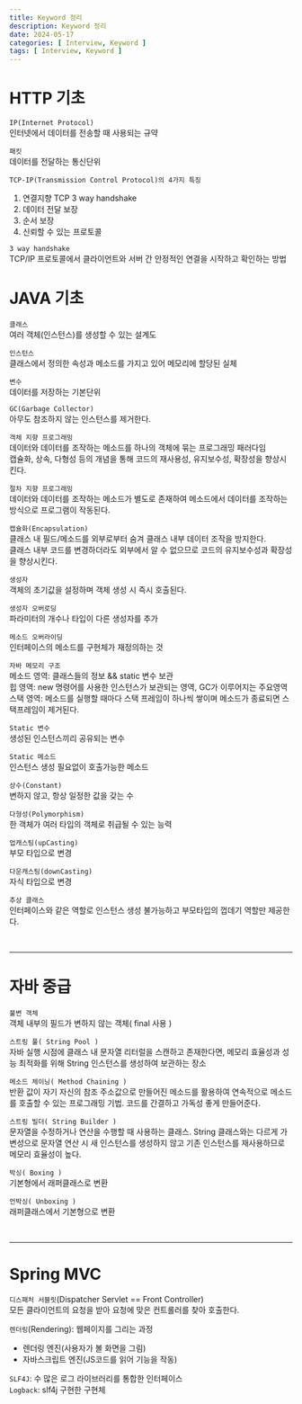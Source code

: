 ```yaml
---
title: Keyword 정리
description: Keyword 정리
date: 2024-05-17
categories: [ Interview, Keyword ]
tags: [ Interview, Keyword ]
---
```


# HTTP 기초

```IP(Internet Protocol)```  
인터넷에서 데이터를 전송할 때 사용되는 규약  
  
```패킷```  
데이터를 전달하는 통신단위  
  
```TCP-IP(Transmission Control Protocol)의 4가지 특징```  
1. 연결지향 TCP 3 way handshake
2. 데이터 전달 보장
3. 순서 보장
4. 신뢰할 수 있는 프로토콜  
  
```3 way handshake```  
TCP/IP 프로토콜에서 클라이언트와 서버 간 안정적인 연결을 시작하고 확인하는 방법  
  




# JAVA 기초

```클래스```  
여러 객체(인스턴스)를 생성할 수 있는 설계도  
  
```인스턴스```  
클래스에서 정의한 속성과 메소드를 가지고 있어 메모리에 할당된 실체  
  
```변수```  
데이터를 저장하는 기본단위  
  
```GC(Garbage Collector)```  
아무도 참조하지 않는 인스턴스를 제거한다.  
  
```객체 지향 프로그래밍```  
데이터와 데이터를 조작하는 메소드를 하나의 객체에 묶는 프로그래밍 패러다임  
캡슐화, 상속, 다형성 등의 개념을 통해 코드의 재사용성, 유지보수성, 확장성을 향상시킨다.   
  
```절차 지향 프로그래밍```  
데이터와 데이터를 조작하는 메소드가 별도로 존재하여 메소드에서 데이터를 조작하는 방식으로 프로그램이 작동된다.   
  
```캡슐화(Encapsulation)```  
클래스 내 필드/메소드를 외부로부터 숨겨 클래스 내부 데이터 조작을 방지한다.   
클래스 내부 코드를 변경하더라도 외부에서 알 수 없으므로 코드의 유지보수성과 확장성을 향상시킨다.   
  
```생성자```  
객체의 초기값을 설정하며 객체 생성 시 즉시 호출된다.  
  
```생성자 오버로딩```  
파라미터의 개수나 타입이 다른 생성자를 추가  
  
```메소드 오버라이딩```  
인터페이스의 메소드를 구현체가 재정의하는 것  
  
```자바 메모리 구조```  
메소드 영역: 클래스들의 정보 && static 변수 보관  
힙 영역: new 명령어를 사용한 인스턴스가 보관되는 영역, GC가 이루어지는 주요영역  
스택 영역: 메소드를 실행할 때마다 스택 프레임이 하나씩 쌓이며 메소드가 종료되면 스택프레임이 제거된다.   
  
```Static 변수```  
생성된 인스턴스끼리 공유되는 변수  
  
```Static 메소드```  
인스턴스 생성 필요없이 호출가능한 메소드  
  
```상수(Constant)```  
변하지 않고, 항상 일정한 값을 갖는 수  
  
```다형성(Polymorphism)```  
한 객체가 여러 타입의 객체로 취급될 수 있는 능력  
  
```업캐스팅(upCasting)```  
부모 타입으로 변경  
  
```다운캐스팅(downCasting)```  
자식 타입으로 변경  
  
```추상 클래스```  
인터페이스와 같은 역할로 인스턴스 생성 불가능하고 부모타입의 껍데기 역할만 제공한다.   

<br/>
<hr>

# 자바 중급

```불변 객체```  
객체 내부의 필드가 변하지 않는 객체( final 사용 )  
  
```스트링 풀( String Pool )```  
자바 실행 시점에 클래스 내 문자열 리터럴을 스캔하고 존재한다면, 메모리 효율성과 성능 최적화를 위해 String 인스턴스를 생성하여 보관하는 장소  
  
```메소드 체이닝( Method Chaining )```  
반환 값이 자기 자신의 참조 주소값으로 만들어진 메소드를 활용하여 연속적으로 메소드를 호출할 수 있는 프로그래밍 기법. 코드를 간결하고 가독성 좋게 만들어준다.   
  
```스트링 빌더( String Builder )```  
문자열을 수정하거나 연산을 수행할 때 사용하는 클래스. String 클래스와는 다르게 가변성으로 문자열 연산 시 새 인스턴스를 생성하지 않고 기존 인스턴스를 재사용하므로 메모리 효율성이 높다.  
  
```박싱( Boxing )```  
기본형에서 래퍼클래스로 변환  
  
```언박싱( Unboxing )```  
래퍼클래스에서 기본형으로 변환  
  


<br/>
<hr>

# Spring MVC 

```디스패처 서블릿```(Dispatcher Servlet == Front Controller)  
모든 클라이언트의 요청을 받아 요청에 맞은 컨트롤러를 찾아 호출한다.  
  
```렌더링```(Rendering): 웹페이지를 그리는 과정  
- 렌더링 엔진(사용자가 볼 화면을 그림)  
- 자바스크립트 엔진(JS코드를 읽어 기능을 작동)  
  
```SLF4J```: 수 많은 로그 라이브러리를 통합한 인터페이스  
```Logback```: slf4j 구현한 구현체  
  
